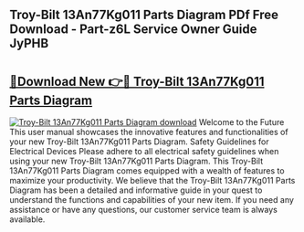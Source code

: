 ## Troy-Bilt 13An77Kg011 Parts Diagram PDf Free Download - Part-z6L Service Owner Guide JyPHB

# <h2><a href="http://dfukeo.blite.top/?on=Troy-Bilt+13An77Kg011+Parts+Diagram">🔗Download New 👉🔴 Troy-Bilt 13An77Kg011 Parts Diagram</a></h2>

[![Troy-Bilt 13An77Kg011 Parts Diagram download](https://i.imgur.com/lujVjoI.png)](http://dfukeo.blite.top/?on=Troy-Bilt+13An77Kg011+Parts+Diagram)
Welcome to the Future This user manual showcases the innovative features and functionalities of your new Troy-Bilt 13An77Kg011 Parts Diagram. Safety Guidelines for Electrical Devices Please adhere to all electrical safety guidelines when using your new Troy-Bilt 13An77Kg011 Parts Diagram. This Troy-Bilt 13An77Kg011 Parts Diagram comes equipped with a wealth of features to maximize your productivity. We believe that the Troy-Bilt 13An77Kg011 Parts Diagram has been a detailed and informative guide in your quest to understand the functions and capabilities of your new item. If you need any assistance or have any questions, our customer service team is always available.
